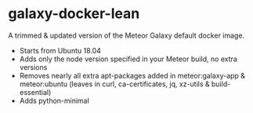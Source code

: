 # galaxy-docker-lean

A trimmed & updated version of the Meteor Galaxy default docker image.
* Starts from Ubuntu 18.04
* Adds only the node version specified in your Meteor build, no extra versions
* Removes nearly all extra apt-packages added in meteor:galaxy-app & meteor:ubuntu (leaves in curl, ca-certificates, jq, xz-utils & build-essential)
* Adds python-minimal